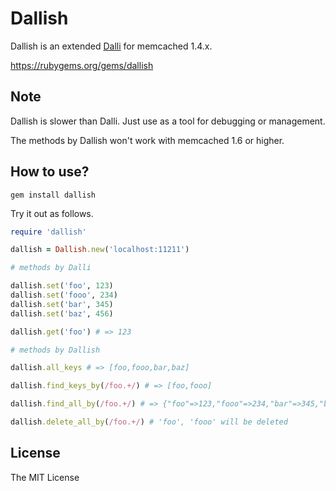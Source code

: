 # Dallish

Dallish is an extended [Dalli](https://github.com/mperham/dalli) for memcached 1.4.x.

https://rubygems.org/gems/dallish


## Note

Dallish is slower than Dalli. Just use as a tool for debugging or management.

The methods by Dallish won't work with memcached 1.6 or higher.

## How to use?

```
gem install dallish
```

Try it out as follows.

```ruby
require 'dallish'

dallish = Dallish.new('localhost:11211')

# methods by Dalli

dallish.set('foo', 123)
dallish.set('fooo', 234)
dallish.set('bar', 345)
dallish.set('baz', 456)

dallish.get('foo') # => 123

# methods by Dallish

dallish.all_keys # => [foo,fooo,bar,baz]

dallish.find_keys_by(/foo.+/) # => [foo,fooo]

dallish.find_all_by(/foo.+/) # => {"foo"=>123,"fooo"=>234,"bar"=>345,"baz"=>456}

dallish.delete_all_by(/foo.+/) # 'foo', 'fooo' will be deleted
```

## License

The MIT License

